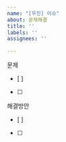 ```yaml
---
name: "[우진] 이슈"
about: 문제해결
title: ''
labels: ''
assignees: ''

---
```


문제
- [ ]
- [ ]
해결방안
- [ ] 
- [ ]
